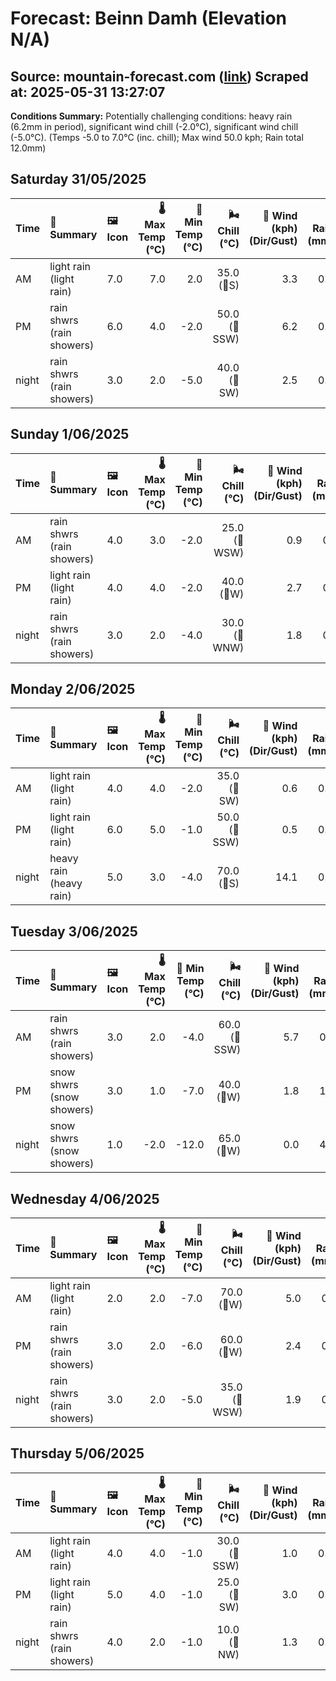 # Forecast: Beinn Damh (Elevation N/A)
**Source:** mountain-forecast.com ([link](https://www.mountain-forecast.com/peaks/Beinn-Damh/forecasts/903))
**Scraped at:** 2025-05-31 13:27:07
---

**Conditions Summary:** Potentially challenging conditions: heavy rain (6.2mm in period), significant wind chill (-2.0°C), significant wind chill (-5.0°C). (Temps -5.0 to 7.0°C (inc. chill); Max wind 50.0 kph; Rain total 12.0mm)

## Saturday 31/05/2025
| **Time** | **📝 Summary** | **🖼️ Icon** | **🌡️ Max Temp (°C)** | **🥶 Min Temp (°C)** | **🌬️ Chill (°C)** | **💨 Wind (kph) (Dir/Gust)** | **💧 Rain (mm)** | **❄️ Snow (cm)** | **☁️ Cloud Base (m)** | **🧊 Freezing Lvl (m)** |
|:------- |:------- |:----- |--------------: |-------------: |-----------: |---------------------: |---------: |----------: |---------------: |----------------: |
| AM      | light rain<br><span class="icon-desc">(light rain)</span> | 7.0 | 7.0 | 2.0 | 35.0<br>(🧭S) | 3.3 | 0.0 | 250 | 2100 |
| PM      | rain shwrs<br><span class="icon-desc">(rain showers)</span> | 6.0 | 4.0 | -2.0 | 50.0<br>(🧭SSW) | 6.2 | 0.0 | 200 | 1800 |
| night   | rain shwrs<br><span class="icon-desc">(rain showers)</span> | 3.0 | 2.0 | -5.0 | 40.0<br>(🧭SW) | 2.5 | 0.0 | 700 | 1300 |

## Sunday 1/06/2025
| **Time** | **📝 Summary** | **🖼️ Icon** | **🌡️ Max Temp (°C)** | **🥶 Min Temp (°C)** | **🌬️ Chill (°C)** | **💨 Wind (kph) (Dir/Gust)** | **💧 Rain (mm)** | **❄️ Snow (cm)** | **☁️ Cloud Base (m)** | **🧊 Freezing Lvl (m)** |
|:------- |:------- |:----- |--------------: |-------------: |-----------: |---------------------: |---------: |----------: |---------------: |----------------: |
| AM      | rain shwrs<br><span class="icon-desc">(rain showers)</span> | 4.0 | 3.0 | -2.0 | 25.0<br>(🧭WSW) | 0.9 | 0.0 | 600 | 1300 |
| PM      | light rain<br><span class="icon-desc">(light rain)</span> | 4.0 | 4.0 | -2.0 | 40.0<br>(🧭W) | 2.7 | 0.0 | 350 | 1600 |
| night   | rain shwrs<br><span class="icon-desc">(rain showers)</span> | 3.0 | 2.0 | -4.0 | 30.0<br>(🧭WNW) | 1.8 | 0.0 | 350 | 1250 |

## Monday 2/06/2025
| **Time** | **📝 Summary** | **🖼️ Icon** | **🌡️ Max Temp (°C)** | **🥶 Min Temp (°C)** | **🌬️ Chill (°C)** | **💨 Wind (kph) (Dir/Gust)** | **💧 Rain (mm)** | **❄️ Snow (cm)** | **☁️ Cloud Base (m)** | **🧊 Freezing Lvl (m)** |
|:------- |:------- |:----- |--------------: |-------------: |-----------: |---------------------: |---------: |----------: |---------------: |----------------: |
| AM      | light rain<br><span class="icon-desc">(light rain)</span> | 4.0 | 4.0 | -2.0 | 35.0<br>(🧭SW) | 0.6 | 0.0 | 450 | 1350 |
| PM      | light rain<br><span class="icon-desc">(light rain)</span> | 6.0 | 5.0 | -1.0 | 50.0<br>(🧭SSW) | 0.5 | 0.0 | 700 | 1600 |
| night   | heavy rain<br><span class="icon-desc">(heavy rain)</span> | 5.0 | 3.0 | -4.0 | 70.0<br>(🧭S) | 14.1 | 0.0 | 250 | 1650 |

## Tuesday 3/06/2025
| **Time** | **📝 Summary** | **🖼️ Icon** | **🌡️ Max Temp (°C)** | **🥶 Min Temp (°C)** | **🌬️ Chill (°C)** | **💨 Wind (kph) (Dir/Gust)** | **💧 Rain (mm)** | **❄️ Snow (cm)** | **☁️ Cloud Base (m)** | **🧊 Freezing Lvl (m)** |
|:------- |:------- |:----- |--------------: |-------------: |-----------: |---------------------: |---------: |----------: |---------------: |----------------: |
| AM      | rain shwrs<br><span class="icon-desc">(rain showers)</span> | 3.0 | 2.0 | -4.0 | 60.0<br>(🧭SSW) | 5.7 | 0.0 | 250 | 1250 |
| PM      | snow shwrs<br><span class="icon-desc">(snow showers)</span> | 3.0 | 1.0 | -7.0 | 40.0<br>(🧭W) | 1.8 | 1.0 | 300 | 1300 |
| night   | snow shwrs<br><span class="icon-desc">(snow showers)</span> | 1.0 | -2.0 | -12.0 | 65.0<br>(🧭W) | 0.0 | 4.0 | 350 | 650 |

## Wednesday 4/06/2025
| **Time** | **📝 Summary** | **🖼️ Icon** | **🌡️ Max Temp (°C)** | **🥶 Min Temp (°C)** | **🌬️ Chill (°C)** | **💨 Wind (kph) (Dir/Gust)** | **💧 Rain (mm)** | **❄️ Snow (cm)** | **☁️ Cloud Base (m)** | **🧊 Freezing Lvl (m)** |
|:------- |:------- |:----- |--------------: |-------------: |-----------: |---------------------: |---------: |----------: |---------------: |----------------: |
| AM      | light rain<br><span class="icon-desc">(light rain)</span> | 2.0 | 2.0 | -7.0 | 70.0<br>(🧭W) | 5.0 | 0.0 | 200 | 1200 |
| PM      | rain shwrs<br><span class="icon-desc">(rain showers)</span> | 3.0 | 2.0 | -6.0 | 60.0<br>(🧭W) | 2.4 | 0.0 | 300 | 1200 |
| night   | rain shwrs<br><span class="icon-desc">(rain showers)</span> | 3.0 | 2.0 | -5.0 | 35.0<br>(🧭WSW) | 1.9 | 0.0 | 700 | 1200 |

## Thursday 5/06/2025
| **Time** | **📝 Summary** | **🖼️ Icon** | **🌡️ Max Temp (°C)** | **🥶 Min Temp (°C)** | **🌬️ Chill (°C)** | **💨 Wind (kph) (Dir/Gust)** | **💧 Rain (mm)** | **❄️ Snow (cm)** | **☁️ Cloud Base (m)** | **🧊 Freezing Lvl (m)** |
|:------- |:------- |:----- |--------------: |-------------: |-----------: |---------------------: |---------: |----------: |---------------: |----------------: |
| AM      | light rain<br><span class="icon-desc">(light rain)</span> | 4.0 | 4.0 | -1.0 | 30.0<br>(🧭SSW) | 1.0 | 0.0 | 250 | 1400 |
| PM      | light rain<br><span class="icon-desc">(light rain)</span> | 5.0 | 4.0 | -1.0 | 25.0<br>(🧭SW) | 3.0 | 0.0 | 200 | 1600 |
| night   | rain shwrs<br><span class="icon-desc">(rain showers)</span> | 4.0 | 2.0 | -1.0 | 10.0<br>(🧭NW) | 1.3 | 0.0 | 250 | 1450 |